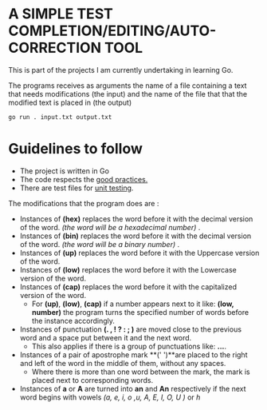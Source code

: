 A SIMPLE TEST COMPLETION/EDITING/AUTO-CORRECTION TOOL 
=============

This is part of the projects I am currently undertaking in learning Go.

The programs receives as arguments the name of a file containing a text that needs modifications (the input) and the name of the file that that the modified text is placed in (the output)

`go run . input.txt output.txt`

# Guidelines to follow

- The project is written in Go
- The code respects the [good practices.](https://learn.zone01kisumu.ke/git/root/public/src/branch/master/subjects/good-practices/README.md)
- There are test files for [unit testing](https://go.dev/doc/tutorial/add-a-test).

The modifications that the program does are :
 + Instances of **(hex)** replaces the word before it with the decimal version of the word. *(the word will be a hexadecimal number)* . 
 + Instances of **(bin)** replaces the word before it with the decimal version of the word. *(the word will be a binary number)* . 
 + Instances of **(up)** replaces the word before it with the Uppercase version of the word. 
 + Instances of **(low)** replaces the word before it with the Lowercase version of the word. 
 + Instances of **(cap)** replaces the word before it with the capitalized version of the word. 
    * For **(up)**, **(low)**, **(cap)** if a number appears next to it like: **(low, number)** the program turns the specified number of words before the instance accordingly.
 + Instances of punctuation **(. , ! ? : ; )** are moved close to the previous word and a space put between it and the next word.
    * This also applies if there is a group of punctuations like: **...**.
 + Instances of a pair of apostrophe mark **(' ')**are placed to the right and left of the word in the middle of them, without any spaces.
    * Where there is more than one word between the mark, the mark is placed next to corresponding words. 
 + Instances of **a** or **A** are turned into **an** and **An** respectively if the next word begins with vowels *(a, e, i, o ,u, A, E, I, O, U )* or *h* 

